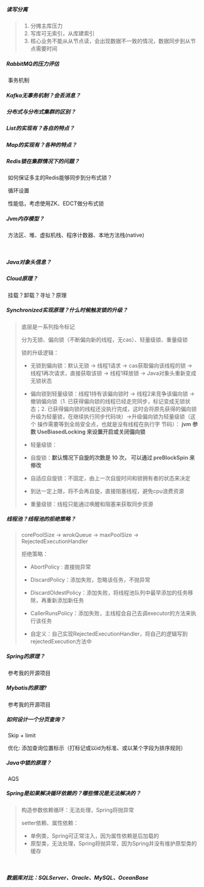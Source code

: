 ##### 读写分离

> 1. 分摊主库压力
> 2. 写库可无索引，从库建索引
> 3. 核心业务不能从从节点读，会出现数据不一致的情况，数据同步到从节点需要时间



##### RabbitMQ的压力评估

​    事务机制



##### Kafka无事务机制？会丢消息？



##### 分布式与分布式集群的区别？



##### List的实现有？各自的特点？



##### Map的实现有？各种的特点？



##### Redis锁在集群情况下的问题？

​    如何保证多主的Redis能够同步到分布式锁？

​        循环设置

​        性能低，考虑使用ZK、EDCT做分布式锁



##### Jvm内存模型？

​    方法区、堆、虚拟机栈、程序计数器、本地方法栈(native)

​    

##### Java对象头信息？



##### Cloud原理？

​    挂载？卸载？寻址？原理



##### Synchronized实现原理？什么时候触发锁的升级？

> 底层是一系列指令标记
>
> 分为无锁、偏向锁（不断偏向新的线程，无cas）、轻量级锁、重量级锁
>
>  锁的升级逻辑：
>
> - 无锁到偏向锁：默认无锁 -> 线程1请求 -> cas获取偏向该线程的锁 -> 线程1再次请求，直接获取该锁 -> 线程1释放锁 -> Java对象头重新变成无锁状态
>
> - 偏向锁到轻量级锁：线程1持有该偏向锁时 -> 线程2来竞争该偏向锁 ->  撤销偏向锁（1. 已获得偏向锁的线程已经走完同步，标记变成无锁状态；2. 已获得偏向锁的线程还没执行完成，这时会将原先获得的偏向锁升级为轻量锁，在继续执行同步代码块）->升级偏向锁为轻量级锁（这个 操作需要等到全局安全点，也就是没有线程在执行字 节码）： **jvm 参数 UseBiasedLocking 来设置开启或关闭偏向锁**
> -  轻量级锁：
>   - 自旋锁：**默认情况下自旋的次数是 10 次， 可以通过 preBlockSpin 来修改**
>   - 自适应自旋锁：不固定，由上一次自旋时间和锁拥有者的状态来决定
>   - 到达一定上限，将不会再自旋，直接阻塞线程，避免cpu浪费资源
>
> - 重量级锁：线程只能通过唤醒和阻塞来获取同步资源



##### 线程池？线程池的拒绝策略？

> corePoolSize -> wrokQueue -> maxPoolSize -> RejectedExecutionHandler
>
> 拒绝策略：
>
> - AbortPolicy : 直接抛异常
>
> - DiscardPolicy：添加失败，忽略该任务，不抛异常
>
> - DiscardOldestPolicy：添加失败，将线程池队列中最早添加的任务移除，再重新添加新任务
>
> - CallerRunsPolicy：添加失败，主线程会自己去调executor的方法来执行该任务
>
> - 自定义：自己实现RejectedExecutionHandler，将自己的逻辑写到rejectedExecution方法中



##### Spring的原理？

​    参考我的开源项目



##### Mybatis的原理?

​    参考我的开源项目



##### 如何设计一个分页查询？

​    Skip + limit

​    优化: 添加查询位置标示（打标记或以id为标准、或以某个字段为排序规则）



##### Java中锁的原理？

​    AQS



##### Spring是如果解决循环依赖的？哪些情况是无法解决的？

> 构造参数依赖循环：无法处理，Spring将抛异常
>
> setter依赖、属性依赖：
>
> - 单例类，Spring可正常注入，因为属性依赖是后加载的
> - 原型类，无法处理，Spring将抛异常，因为Spring并没有维护原型类的缓存

​                            

##### 数据库对比：SQLServer、Oracle、MySQL、OceanBase